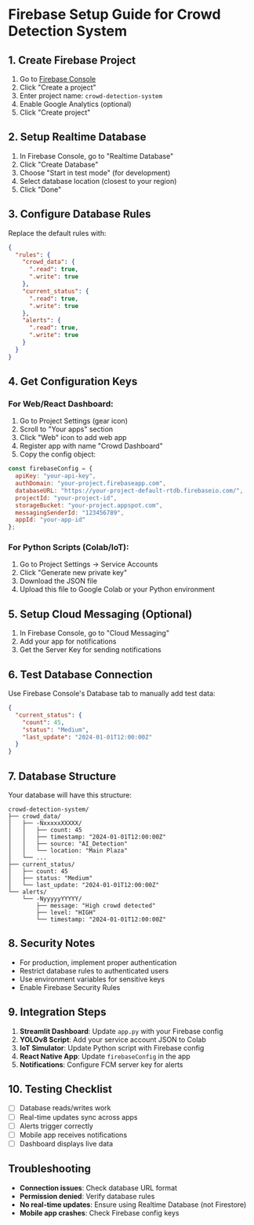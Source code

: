# Firebase Setup Guide for Crowd Detection System

## 1. Create Firebase Project

1. Go to [Firebase Console](https://console.firebase.google.com/)
2. Click "Create a project"
3. Enter project name: `crowd-detection-system`
4. Enable Google Analytics (optional)
5. Click "Create project"

## 2. Setup Realtime Database

1. In Firebase Console, go to "Realtime Database"
2. Click "Create Database"
3. Choose "Start in test mode" (for development)
4. Select database location (closest to your region)
5. Click "Done"

## 3. Configure Database Rules

Replace the default rules with:

```json
{
  "rules": {
    "crowd_data": {
      ".read": true,
      ".write": true
    },
    "current_status": {
      ".read": true,
      ".write": true
    },
    "alerts": {
      ".read": true,
      ".write": true
    }
  }
}
```

## 4. Get Configuration Keys

### For Web/React Dashboard:
1. Go to Project Settings (gear icon)
2. Scroll to "Your apps" section
3. Click "Web" icon to add web app
4. Register app with name "Crowd Dashboard"
5. Copy the config object:

```javascript
const firebaseConfig = {
  apiKey: "your-api-key",
  authDomain: "your-project.firebaseapp.com",
  databaseURL: "https://your-project-default-rtdb.firebaseio.com/",
  projectId: "your-project-id",
  storageBucket: "your-project.appspot.com",
  messagingSenderId: "123456789",
  appId: "your-app-id"
};
```

### For Python Scripts (Colab/IoT):
1. Go to Project Settings → Service Accounts
2. Click "Generate new private key"
3. Download the JSON file
4. Upload this file to Google Colab or your Python environment

## 5. Setup Cloud Messaging (Optional)

1. In Firebase Console, go to "Cloud Messaging"
2. Add your app for notifications
3. Get the Server Key for sending notifications

## 6. Test Database Connection

Use Firebase Console's Database tab to manually add test data:

```json
{
  "current_status": {
    "count": 45,
    "status": "Medium",
    "last_update": "2024-01-01T12:00:00Z"
  }
}
```

## 7. Database Structure

Your database will have this structure:

```
crowd-detection-system/
├── crowd_data/
│   ├── -NxxxxxXXXXX/
│   │   ├── count: 45
│   │   ├── timestamp: "2024-01-01T12:00:00Z"
│   │   ├── source: "AI_Detection"
│   │   └── location: "Main Plaza"
│   └── ...
├── current_status/
│   ├── count: 45
│   ├── status: "Medium"
│   └── last_update: "2024-01-01T12:00:00Z"
└── alerts/
    └── -NyyyyyYYYYY/
        ├── message: "High crowd detected"
        ├── level: "HIGH"
        └── timestamp: "2024-01-01T12:00:00Z"
```

## 8. Security Notes

- For production, implement proper authentication
- Restrict database rules to authenticated users
- Use environment variables for sensitive keys
- Enable Firebase Security Rules

## 9. Integration Steps

1. **Streamlit Dashboard**: Update `app.py` with your Firebase config
2. **YOLOv8 Script**: Add your service account JSON to Colab
3. **IoT Simulator**: Update Python script with Firebase config  
4. **React Native App**: Update `firebaseConfig` in the app
5. **Notifications**: Configure FCM server key for alerts

## 10. Testing Checklist

- [ ] Database reads/writes work
- [ ] Real-time updates sync across apps
- [ ] Alerts trigger correctly
- [ ] Mobile app receives notifications
- [ ] Dashboard displays live data

## Troubleshooting

- **Connection issues**: Check database URL format
- **Permission denied**: Verify database rules
- **No real-time updates**: Ensure using Realtime Database (not Firestore)
- **Mobile app crashes**: Check Firebase config keys